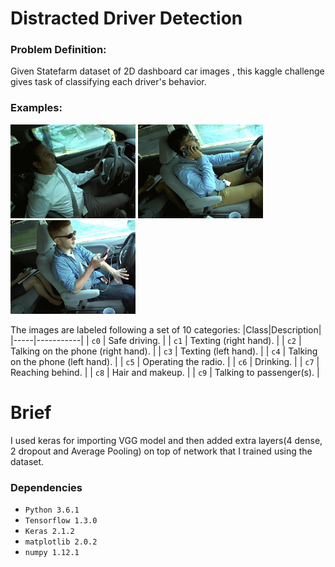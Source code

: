 
# Distracted Driver Detection

### Problem Definition:
Given Statefarm dataset of 2D dashboard car images , this kaggle challenge gives task of classifying each driver's behavior.


### Examples:
<img src="examples/img1.jpg" width="200"> <img src="examples/img2.jpg" width="200"> <img src="examples/img3.jpg" width="200">

The images are labeled following a set of 10 categories:
|Class|Description|
|-----|-----------|
| `c0` | Safe driving. |
| `c1` | Texting (right hand). |
| `c2` | Talking on the phone (right hand). |
| `c3` | Texting (left hand). |
| `c4` | Talking on the phone (left hand). |
| `c5` | Operating the radio. |
| `c6` | Drinking. |
| `c7` | Reaching behind. |
| `c8` | Hair and makeup. |
| `c9` | Talking to passenger(s). |

# Brief 
I used keras for importing VGG model and then added extra layers(4 dense, 2 dropout and Average Pooling) on top of network that I trained using the dataset.

### Dependencies

* `Python 3.6.1`
* `Tensorflow 1.3.0`
* `Keras 2.1.2`
* `matplotlib 2.0.2`
* `numpy 1.12.1`
